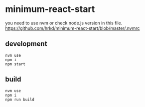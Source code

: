 # minimum-react-start

you need to use nvm or check node.js version in this file. https://github.com/hrkd/minimum-react-start/blob/master/.nvmrc

## development
```
nvm use
npm i
npm start
```

## build
```
nvm use
npm i
npm run build
```
